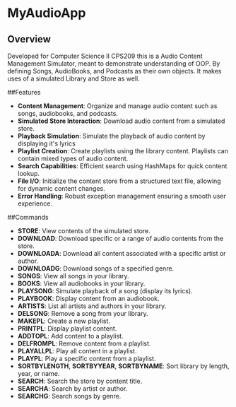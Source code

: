 # MyAudioApp

## Overview
Developed for Computer Science II CPS209 this is a Audio Content Management Simulator, meant to demonstrate understanding of OOP. By defining Songs, AudioBooks, and Podcasts as their own objects. It makes uses of a simulated Library and Store as well. 

##Features 
- **Content Management**: Organize and manage audio content such as songs, audiobooks, and podcasts.
- **Simulated Store Interaction**: Download audio content from a simulated store.
- **Playback Simulation**: Simulate the playback of audio content by displaying it's lyrics
- **Playlist Creation**: Create playlists using the library content. Playlists can contain mixed types of audio content.
- **Search Capabilities**: Efficient search using HashMaps for quick content lookup.
- **File I/O**: Initialize the content store from a structured text file, allowing for dynamic content changes.
- **Error Handling**: Robust exception management ensuring a smooth user experience.

##Commands 
- **STORE**: View contents of the simulated store.
- **DOWNLOAD**: Download specific or a range of audio contents from the store.
- **DOWNLOADA**: Download all content associated with a specific artist or author.
- **DOWNLOADG**: Download songs of a specified genre.
- **SONGS**: View all songs in your library.
- **BOOKS**: View all audiobooks in your library.
- **PLAYSONG**: Simulate playback of a song (display its lyrics).
- **PLAYBOOK**: Display content from an audiobook.
- **ARTISTS**: List all artists and authors in your library.
- **DELSONG**: Remove a song from your library.
- **MAKEPL**: Create a new playlist.
- **PRINTPL**: Display playlist content.
- **ADDTOPL**: Add content to a playlist.
- **DELFROMPL**: Remove content from a playlist.
- **PLAYALLPL**: Play all content in a playlist.
- **PLAYPL**: Play a specific content from a playlist.
- **SORTBYLENGTH**, **SORTBYYEAR**, **SORTBYNAME**: Sort library by length, year, or name.
- **SEARCH**: Search the store by content title.
- **SEARCHA**: Search by artist or author.
- **SEARCHG**: Search songs by genre.

